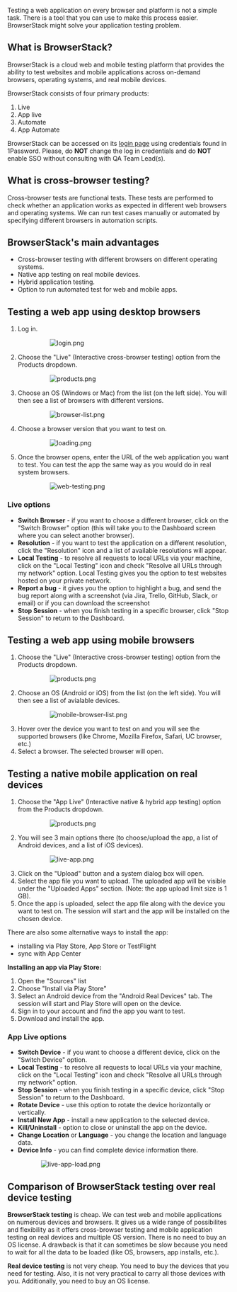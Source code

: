 Testing a web application on every browser and platform is not a simple task. There is a tool that you can use to make this process easier. BrowserStack might solve your application testing problem.

## What is BrowserStack?

BrowserStack is a cloud web and mobile testing platform that provides the ability to test websites and mobile applications across on-demand browsers, operating systems, and real mobile devices.

BrowserStack consists of four primary products:

1. Live
2. App live
3. Automate
4. App Automate

BrowserStack can be accessed on its [login page](https://www.browserstack.com/users/sign_in) using credentials found in 1Password. Please, do **NOT** change the log in credentials and do **NOT** enable SSO without consulting with QA Team Lead(s).


## What is cross-browser testing?

Cross-browser tests are functional tests. These tests are performed to check whether an application works as expected in different web browsers and operating systems. We can run test cases manually or automated by specifying different browsers in automation scripts.

## BrowserStack's main advantages

- Cross-browser testing with different browsers on different operating systems.
- Native app testing on real mobile devices.
- Hybrid application testing.
- Option to run automated test for web and mobile apps.


## Testing a web app using desktop browsers

1. Log in.
 <span style="display:block; margin-top:15px; margin-bottom:15px; margin-left:auto; margin-right:auto; width:70%;">![login.png](/img/login.png)</span>
2. Choose the "Live" (Interactive cross-browser testing) option from the Products dropdown.
 <span style="display:block; margin-top:15px; margin-bottom:15px; margin-left:auto; margin-right:auto; width:70%;">![products.png](/img/products.png)</span>
3. Choose an OS (Windows or Mac) from the list (on the left side). You will then see a list of browsers with different versions.
 <span style="display:block; margin-top:15px; margin-bottom:15px; margin-left:auto; margin-right:auto; width:70%;">![browser-list.png](/img/browser-list.png)</span>
4. Choose a browser version that you want to test on.
 <span style="display:block; margin-top:15px; margin-bottom:15px; margin-left:auto; margin-right:auto; width:70%;">![loading.png](/img/loading.png)</span> 
5. Once the browser opens, enter the URL of the web application you want to test. You can test the app the same way as you would do in real system browsers.
 <span style="display:block; margin-top:15px; margin-bottom:15px; margin-left:auto; margin-right:auto; width:70%;">![web-testing.png](/img/web-testing.png)</span>

### Live options

- **Switch Browser** - if you want to choose a different browser, click on the "Switch Browser" option (this will take you to the Dashboard screen where you can select another browser). 
- **Resolution** - if you want to test the application on a different resolution, click the "Resolution" icon and a list of available resolutions will appear. 
- **Local Testing** - to resolve all requests to local URLs via your machine, click on the "Local Testing" icon and check "Resolve all URLs through my network" option. Local Testing gives you the option to test websites hosted on your private network. 
- **Report a bug** - it gives you the option to highlight a bug, and send the bug report along with a screenshot (via Jira, Trello, GitHub, Slack, or email) or if you can download the screenshot
- **Stop Session** - when you finish testing in a specific browser, click "Stop Session" to return to the Dashboard.


## Testing a web app using mobile browsers

1. Choose the "Live" (Interactive cross-browser testing) option from the Products dropdown.
 <span style="display:block; margin-top:15px; margin-bottom:15px; margin-left:auto; margin-right:auto; width:70%;">![products.png](/img/products.png)</span>
2. Choose an OS (Android or iOS) from the list (on the left side). You will then see a list of avialable devices.
 <span style="display:block; margin-top:15px; margin-bottom:15px; margin-left:auto; margin-right:auto; width:70%;">![mobile-browser-list.png](/img/mobile-browser-list.png)</span>
3. Hover over the device you want to test on and you will see the supported browsers (like Chrome, Mozilla Firefox, Safari, UC browser, etc.)
4. Select a browser. The selected browser will open.


## Testing a native mobile application on real devices

1. Choose the "App Live" (Interactive native & hybrid app testing) option from the Products dropdown. 
 <span style="display:block; margin-top:15px; margin-bottom:15px; margin-left:auto; margin-right:auto; width:70%;">![products.png](/img/products.png)</span>
2. You will see 3 main options there (to choose/upload the app, a list of Android devices, and a list of iOS devices).
 <span style="display:block; margin-top:15px; margin-bottom:15px; margin-left:auto; margin-right:auto; width:70%;">![live-app.png](/img/live-app.png)</span>
3. Click on the "Upload" button and a system dialog box will open.
4. Select the app file you want to upload. The uploaded app will be visible under the "Uploaded Apps" section. (Note: the app upload limit size is 1 GB).
5. Once the app is uploaded, select the app file along with the device you want to test on. 
The session will start and the app will be installed on the chosen device. 

There are also some alternative ways to install the app:

- installing via Play Store, App Store or TestFlight
- sync with App Center

**Installing an app via Play Store:**

1. Open the "Sources" list
2. Choose "Install via Play Store"
3. Select an Android device from the "Android Real Devices" tab. The session will start and Play Store will open on the device.
4. Sign in to your account and find the app you want to test. 
5. Download and install the app. 


### App Live options

- **Switch Device** - if you want to choose a different device, click on the "Switch Device" option.
- **Local Testing** - to resolve all requests to local URLs via your machine, click on the "Local Testing" icon and check "Resolve all URLs through my network" option.
- **Stop Session** - when you finish testing in a specific device, click "Stop Session" to return to the Dashboard. 
- **Rotate Device** - use this option to rotate the device horizontally or vertically. 
- **Install New App** - install a new application to the selected device. 
- **Kill/Uninstall** - option to close or uninstall the app on the device. 
- **Change Location** or **Language** - you change the location and language data. 
- **Device Info** - you can find complete device information there.

<span style="display:block; margin-top:15px; margin-bottom:15px; margin-left:auto; margin-right:auto; width:70%;">![live-app-load.png](/img/live-app-load.png)</span>

## Comparison of BrowserStack testing over real device testing

**BrowserStack testing** is cheap. We can test web and mobile applications on numerous devices and browsers. It gives us a wide range of possibilites and flexibility as it offers cross-browser testing and mobile application testing on real devices and multiple OS version. There is no need to buy an OS license. 
A drawback is that it can sometimes be slow because you need to wait for all the data to be loaded (like OS, browsers, app installs, etc.). 

**Real device testing** is not very cheap. You need to buy the devices that you need for testing. Also, it is not very practical to carry all those devices with you. Additionally, you need to buy an OS license.

